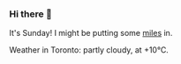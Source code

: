 ### Hi there :wave:

It's Sunday! I might be putting some [miles](https://www.strava.com/athletes/889963) in.

Weather in Toronto: partly cloudy, at +10°C.
